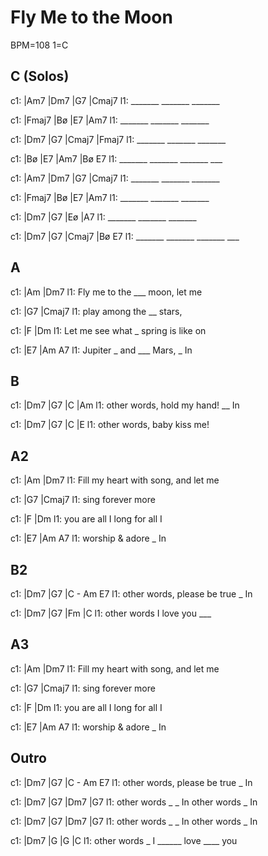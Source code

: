 # Fly Me to the Moon

BPM=108 1=C

## C (Solos)

c1: |Am7    |Dm7    |G7     |Cmaj7
l1:  _______ _______ _______

c1: |Fmaj7  |Bø     |E7     |Am7
l1:  _______ _______ _______

c1: |Dm7    |G7     |Cmaj7  |Fmaj7
l1:  _______ _______ _______

c1: |Bø     |E7     |Am7    |Bø  E7
l1:  _______ _______ _______ ___

c1: |Am7    |Dm7    |G7     |Cmaj7
l1:  _______ _______ _______

c1: |Fmaj7  |Bø     |E7     |Am7
l1:  _______ _______ _______

c1: |Dm7    |G7     |Eø     |A7
l1:  _______ _______ _______

c1: |Dm7    |G7     |Cmaj7  |Bø  E7
l1:  _______ _______ _______ ___


## A

c1: |Am               |Dm7
l1:  Fly me to the ___ moon, let me

c1: |G7               |Cmaj7
l1:  play among the __ stars,

c1: |F                |Dm
l1:  Let me see what _ spring is like on

c1: |E7               |Am     A7
l1:  Jupiter _ and ___ Mars, _  In

## B

c1: |Dm7         |G7        |C       |Am
l1:  other words,    hold my hand! __   In

c1: |Dm7         |G7     |C         |E
l1:  other words,    baby kiss me!

## A2

c1: |Am                 |Dm7
l1:  Fill my heart with  song, and let me

c1: |G7          |Cmaj7
l1:  sing forever more

c1: |F            |Dm
l1:  you are all I long for all I

c1: |E7             |Am   A7
l1:  worship & adore    _   In

## B2

c1: |Dm7         |G7          |C   - Am   E7
l1:  other words,    please be true _     In

c1: |Dm7        |G7      |Fm     |C
l1:  other words   I love you ___

## A3

c1: |Am                 |Dm7
l1:  Fill my heart with  song, and let me

c1: |G7          |Cmaj7
l1:  sing forever more

c1: |F            |Dm
l1:  you are all I long for all I

c1: |E7             |Am   A7
l1:  worship & adore    _   In

## Outro

c1: |Dm7         |G7          |C   - Am   E7
l1:  other words,    please be true _     In

c1: |Dm7        |G7        |Dm7        |G7
l1:  other words    _ _  In other words    _ In

c1: |Dm7        |G7        |Dm7        |G7
l1:  other words    _ _  In other words    _ In

c1: |Dm7          |G       |G        |C
l1:  other words _ I ______ love ____ you
